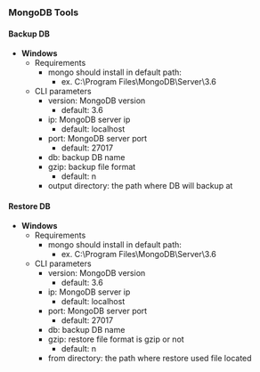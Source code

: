 ### MongoDB Tools

#### Backup DB

- **Windows**
  - Requirements
    - mongo should install in default path:
      - ex. C:\Program Files\MongoDB\Server\3.6
  - CLI parameters
    - version: MongoDB version
      - default: 3.6
    - ip: MongoDB server ip
      - default: localhost
    - port: MongoDB server port
      - default: 27017
    - db: backup DB name
    - gzip: backup file format
      - default: n
    - output directory: the path where DB will backup at

#### Restore DB

- **Windows**
  - Requirements
    - mongo should install in default path:
      - ex. C:\Program Files\MongoDB\Server\3.6
  - CLI parameters
    - version: MongoDB version
      - default: 3.6
    - ip: MongoDB server ip
      - default: localhost
    - port: MongoDB server port
      - default: 27017
    - db: backup DB name
    - gzip: restore file format is gzip or not
      - default: n
    - from directory: the path where restore used file located



